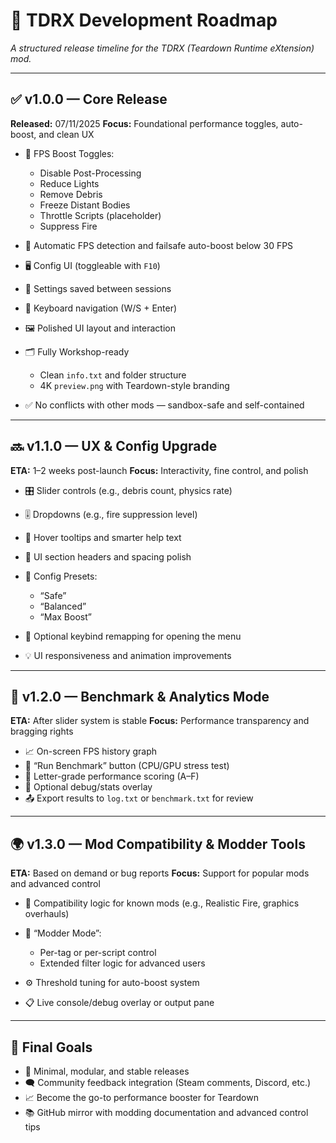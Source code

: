 # 📅 TDRX Development Roadmap

*A structured release timeline for the TDRX (Teardown Runtime eXtension) mod.*

---

## ✅ v1.0.0 — Core Release

**Released:** 07/11/2025
**Focus:** Foundational performance toggles, auto-boost, and clean UX

* 🚀 FPS Boost Toggles:

  * Disable Post-Processing
  * Reduce Lights
  * Remove Debris
  * Freeze Distant Bodies
  * Throttle Scripts (placeholder)
  * Suppress Fire
* 🧠 Automatic FPS detection and failsafe auto-boost below 30 FPS
* 🖥️ Config UI (toggleable with `F10`)
* 💾 Settings saved between sessions
* 🔧 Keyboard navigation (W/S + Enter)
* 🖼️ Polished UI layout and interaction
* 🗂️ Fully Workshop-ready

  * Clean `info.txt` and folder structure
  * 4K `preview.png` with Teardown-style branding
* ✅ No conflicts with other mods — sandbox-safe and self-contained

---

## 🔜 v1.1.0 — UX & Config Upgrade

**ETA:** 1–2 weeks post-launch
**Focus:** Interactivity, fine control, and polish

* 🎛️ Slider controls (e.g., debris count, physics rate)
* 🎚️ Dropdowns (e.g., fire suppression level)
* 🧠 Hover tooltips and smarter help text
* 🎨 UI section headers and spacing polish
* 💾 Config Presets:

  * “Safe”
  * “Balanced”
  * “Max Boost”
* 🔧 Optional keybind remapping for opening the menu
* 💡 UI responsiveness and animation improvements

---

## 🧪 v1.2.0 — Benchmark & Analytics Mode

**ETA:** After slider system is stable
**Focus:** Performance transparency and bragging rights

* 📈 On-screen FPS history graph
* 🧪 “Run Benchmark” button (CPU/GPU stress test)
* 📝 Letter-grade performance scoring (A–F)
* 🧩 Optional debug/stats overlay
* 📤 Export results to `log.txt` or `benchmark.txt` for review

---

## 🌍 v1.3.0 — Mod Compatibility & Modder Tools

**ETA:** Based on demand or bug reports
**Focus:** Support for popular mods and advanced control

* 🤝 Compatibility logic for known mods (e.g., Realistic Fire, graphics overhauls)
* 🧰 “Modder Mode”:

  * Per-tag or per-script control
  * Extended filter logic for advanced users
* ⚙️ Threshold tuning for auto-boost system
* 📋 Live console/debug overlay or output pane

---

## 🏁 Final Goals

* 💎 Minimal, modular, and stable releases
* 🗨️ Community feedback integration (Steam comments, Discord, etc.)
* 📈 Become the go-to performance booster for Teardown
* 📚 GitHub mirror with modding documentation and advanced control tips
